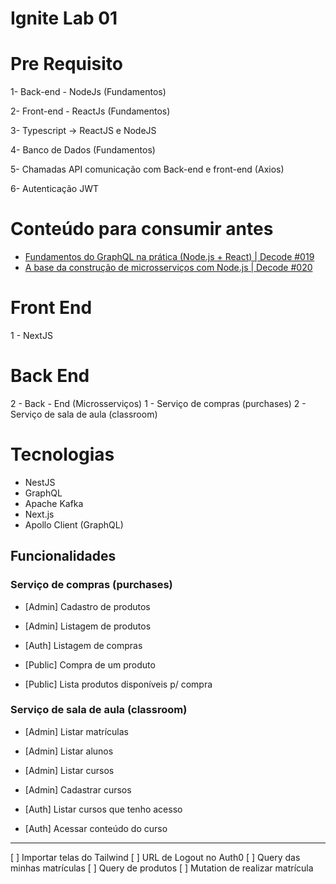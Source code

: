 # Ignite Lab 01


# Pre Requisito

<p>1- Back-end - NodeJs (Fundamentos)</p>
<p>2- Front-end - ReactJs (Fundamentos)</p>
<p>3- Typescript -> ReactJS e NodeJS</p>
<p>4- Banco de Dados (Fundamentos)</p>
<p>5- Chamadas API comunicação com Back-end e front-end (Axios)</p>
<p>6- Autenticação JWT</p>

# Conteúdo para consumir antes

- [Fundamentos do GraphQL na prática (Node.js + React) | Decode #019](https://www.youtube.com/watch?v=6SZOPKs9SUg)
- [A base da construção de microsserviços com Node.js | Decode #020](https://www.youtube.com/watch?v=wcz_eDi2iIk)

# Front End
1 - NextJS

# Back End
2 - Back - End (Microsserviços)
1 - Serviço de compras (purchases)
2 - Serviço de sala de aula (classroom)

# Tecnologias

- NestJS
- GraphQL
- Apache Kafka
- Next.js
- Apollo Client (GraphQL)

## Funcionalidades

### Serviço de compras (purchases)

- [Admin] Cadastro de produtos
- [Admin] Listagem de produtos

- [Auth] Listagem de compras

- [Public] Compra de um produto
- [Public] Lista produtos disponíveis p/ compra

### Serviço de sala de aula (classroom)

- [Admin] Listar matrículas
- [Admin] Listar alunos
- [Admin] Listar cursos
- [Admin] Cadastrar cursos

- [Auth] Listar cursos que tenho acesso
- [Auth] Acessar conteúdo do curso

----------------------------------------------------------------

[ ] Importar telas do Tailwind
[ ] URL de Logout no Auth0
[ ] Query das minhas matrículas
[ ] Query de produtos
[ ] Mutation de realizar matrícula